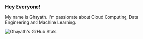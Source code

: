 ### Hey Everyone!

My name is Ghayath.  I'm passionate about Cloud Computing, Data Engineering and Machine Learning. 

![Ghayath's GitHub Stats](https://github-readme-stats.vercel.app/api?username=GhayathAlobaidi&theme=vue-dark)

<!--
[![Top Langs](https://github-readme-stats.vercel.app/api/top-langs/?username=GhayathAlobaidi&theme=vue-dark)](https://github.com/anuraghazra/github-readme-stats)

-->


<!--
**GhayathAl-Obaidi/GhayathAl-Obaidi** is a ✨ _special_ ✨ repository because its `README.md` (this file) appears on your GitHub profile.

Here are some ideas to get you started:

- 🔭 I’m currently working on ...
- 🌱 I’m currently learning ...
- 👯 I’m looking to collaborate on ...
- 🤔 I’m looking for help with ...
- 💬 Ask me about ...
- 📫 How to reach me: ...
- 😄 Pronouns: ...
- ⚡ Fun fact: ...
-->
